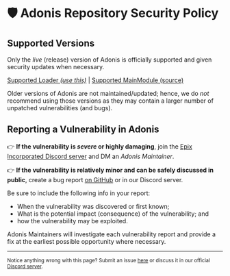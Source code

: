 # 🛡️ Adonis Repository Security Policy

## Supported Versions

Only the *live* (release) version of Adonis is officially supported and given security updates when necessary.

[Supported Loader *(use this)*](https://www.roblox.com/library/7510622625) | [Supported MainModule (source)](https://www.roblox.com/library/7510592873)

Older versions of Adonis are not maintained/updated; hence, we do *not* recommend using those versions as they may contain a larger number of unpatched vulnerabilities (and bugs).

## Reporting a Vulnerability in Adonis

👉 **If the vulnerability is *severe* or highly damaging**, join the [Epix Incorporated Discord server](https://discord.gg/H5RvTP3) and DM an *Adonis Maintainer*.

👉 **If the vulnerability is relatively minor and can be safely discussed in public**, create a bug report [on GitHub](https://github.com/Epix-Incorporated/Adonis/issues/new/choose) or in our Discord server.

Be sure to include the following info in your report:
* When the vulnerability was discovered or first known;
* What is the potential impact (consequence) of the vulnerability; and
* how the vulnerability may be exploited.

Adonis Maintainers will investigate each vulnerability report and provide a fix at the earliest possible opportunity where necessary.

<hr>

<sub>Notice anything wrong with this page? Submit an issue [here](https://github.com/Sceleratis/Adonis/issues/new/choose) or discuss it in our official [Discord server](https://discord.com/invite/H5RvTP3).</sub>
